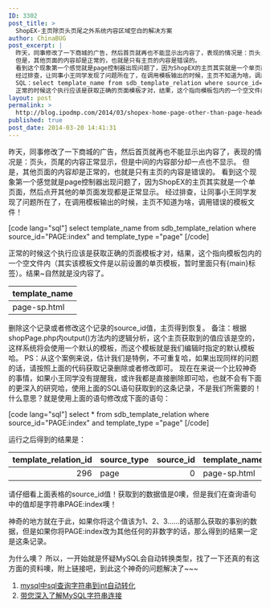 ```yaml
---
ID: 3302
post_title: >
  ShopEX-主页除页头页尾之外系统内容区域空白的解决方案
author: ChinaBUG
post_excerpt: |
  昨天，同事修改了一下商城的广告，然后首页就再也不能显示出内容了，表现的情况是：页头，页尾的内容正常显示，但是中间的内容部分却一点也不显示。
  但是，其他页面的内容却是正常的，也就是只有主页的内容是错误的。
  看到这个现象第一个感觉就是page控制器出现问题了，因为ShopEX的主页其实就是一个单页面，然后点开其他的单页面发现都是正常显示。
  经过排查，让同事小王同学发现了问题所在了，在调用模板输出的时候，主页不知道为啥，调用错误的模板文件！
  SQL：select template_name from sdb_template_relation where source_id="PAGE:index" and template_type ="page"
  正常的时候这个执行应该是获取正确的页面模板才对，结果，这个指向模板包内的一个空文件内（其实该模板文件是以前设置的单页模板，暂时里面只有{main}标签）。结果~自然就是没内容了。
layout: post
permalink: >
  http://blog.ipodmp.com/2014/03/shopex-home-page-other-than-page-header-footer-content-area-blank-solution.html
published: true
post_date: 2014-03-20 14:41:31
---
```

昨天，同事修改了一下商城的广告，然后首页就再也不能显示出内容了，表现的情况是：页头，页尾的内容正常显示，但是中间的内容部分却一点也不显示。 但是，其他页面的内容却是正常的，也就是只有主页的内容是错误的。 看到这个现象第一个感觉就是page控制器出现问题了，因为ShopEX的主页其实就是一个单页面，然后点开其他的单页面发现都是正常显示。 经过排查，让同事小王同学发现了问题所在了，在调用模板输出的时候，主页不知道为啥，调用错误的模板文件！

[code lang="sql"]
select template_name from sdb_template_relation where source_id=&quot;PAGE:index&quot; and template_type =&quot;page&quot;
[/code]

正常的时候这个执行应该是获取正确的页面模板才对，结果，这个指向模板包内的一个空文件内（其实该模板文件是以前设置的单页模板，暂时里面只有{main}标签）。结果~自然就是没内容了。
<table id="table_results">
<thead>
<tr>
<th>template_name</th>
</tr>
</thead>
<tbody>
<tr>
<td>page-sp.html</td>
</tr>
</tbody>
</table>
删除这个记录或者修改这个记录的source_id值，主页得到恢复。 备注：根据shopPage.php内output()方法内的逻辑分析，这个主页获取到的值应该是空的，这样系统将会使用一个默认的模板，而这个模板就是我们编辑时指定的默认模板哈。 PS：从这个案例来说，估计我们是特例，不可重复哈，如果出现同样的问题的话，请按照上面的代码获取记录删除或者修改即可。 现在在来说一个比较神奇的事情，如果小王同学没有提醒我，或许我都是直接删除即可哈，也就不会有下面的更深入的研究哈，使用上面的SQL语句获取到的这条记录，不是我们所需要的！什么意思？就是使用上面的语句修改成下面的语句：

[code lang="sql"]
select * from sdb_template_relation where source_id=&quot;PAGE:index&quot; and template_type =&quot;page&quot;
[/code]

运行之后得到的结果是：
<table id="table_results">
<thead>
<tr>
<th>template_relation_id</th>
<th>source_type</th>
<th>source_id</th>
<th>template_name</th>
<th>template_type</th>
</tr>
</thead>
<tbody>
<tr>
<td align="right">296</td>
<td>page</td>
<td align="right">0</td>
<td>page-sp.html</td>
<td>page</td>
</tr>
</tbody>
</table>
请仔细看上面表格的source_id值！获取到的数据值是0噢，但是我们在查询语句中的值却是字符串PAGE:index噢！

神奇的地方就在于此，如果你将这个值该为1、2、3......的话那么获取的事别的数据，但是如果你将PAGE:index改为其他任何的非数字的话，那么得到的结果一定是这条记录。

为什么噢？ 所以，一开始就是怀疑MySQL会自动转换类型，找了一下还真的有这方面的资料噢，附上链接吧，到此这个神奇的问题解决了~~~
<ol>
	<li><a href="http://cqjava.iteye.com/blog/1042182">mysql中sql查询字符串到int自动转化</a></li>
	<li><a href="http://soft.chinabyte.com/database/271/11693771.shtml">带您深入了解MySQL字符串连接</a></li>
</ol>